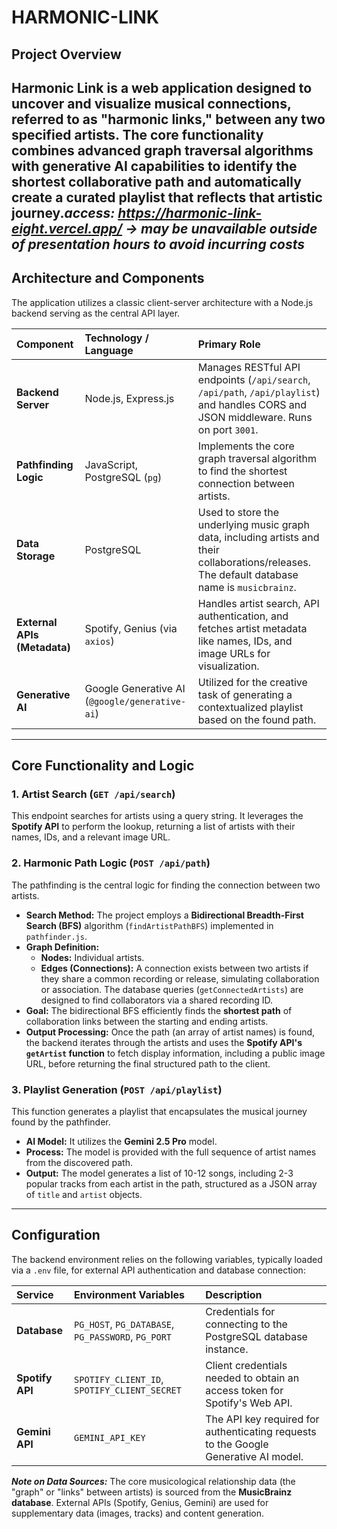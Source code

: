 # HARMONIC-LINK

## Project Overview

Harmonic Link is a web application designed to uncover and visualize musical connections, referred to as "harmonic links," between any two specified artists. The core functionality combines advanced graph traversal algorithms with generative AI capabilities to identify the shortest collaborative path and automatically create a curated playlist that reflects that artistic journey.***access: https://harmonic-link-eight.vercel.app/ -> may be unavailable outside of presentation hours to avoid incurring costs***
---

## Architecture and Components

The application utilizes a classic client-server architecture with a Node.js backend serving as the central API layer.

| Component | Technology / Language | Primary Role |
| :--- | :--- | :--- |
| **Backend Server** | Node.js, Express.js | Manages RESTful API endpoints (`/api/search`, `/api/path`, `/api/playlist`) and handles CORS and JSON middleware. Runs on port `3001`. |
| **Pathfinding Logic** | JavaScript, PostgreSQL (`pg`) | Implements the core graph traversal algorithm to find the shortest connection between artists. |
| **Data Storage** | PostgreSQL | Used to store the underlying music graph data, including artists and their collaborations/releases. The default database name is `musicbrainz`. |
| **External APIs (Metadata)** | Spotify, Genius (via `axios`) | Handles artist search, API authentication, and fetches artist metadata like names, IDs, and image URLs for visualization. |
| **Generative AI** | Google Generative AI (`@google/generative-ai`) | Utilized for the creative task of generating a contextualized playlist based on the found path. |

---

## Core Functionality and Logic

### 1. Artist Search (`GET /api/search`)

This endpoint searches for artists using a query string. It leverages the **Spotify API** to perform the lookup, returning a list of artists with their names, IDs, and a relevant image URL.

### 2. Harmonic Path Logic (`POST /api/path`)

The pathfinding is the central logic for finding the connection between two artists.

* **Search Method:** The project employs a **Bidirectional Breadth-First Search (BFS)** algorithm (`findArtistPathBFS`) implemented in `pathfinder.js`.
* **Graph Definition:**
    * **Nodes:** Individual artists.
    * **Edges (Connections):** A connection exists between two artists if they share a common recording or release, simulating collaboration or association. The database queries (`getConnectedArtists`) are designed to find collaborators via a shared recording ID.
* **Goal:** The bidirectional BFS efficiently finds the **shortest path** of collaboration links between the starting and ending artists.
* **Output Processing:** Once the path (an array of artist names) is found, the backend iterates through the artists and uses the **Spotify API's `getArtist` function** to fetch display information, including a public image URL, before returning the final structured path to the client.

### 3. Playlist Generation (`POST /api/playlist`)

This function generates a playlist that encapsulates the musical journey found by the pathfinder.

* **AI Model:** It utilizes the **Gemini 2.5 Pro** model.
* **Process:** The model is provided with the full sequence of artist names from the discovered path.
* **Output:** The model generates a list of 10-12 songs, including 2-3 popular tracks from each artist in the path, structured as a JSON array of `title` and `artist` objects.

---

## Configuration

The backend environment relies on the following variables, typically loaded via a `.env` file, for external API authentication and database connection:

| Service | Environment Variables | Description |
| :--- | :--- | :--- |
| **Database** | `PG_HOST`, `PG_DATABASE`, `PG_PASSWORD`, `PG_PORT` | Credentials for connecting to the PostgreSQL database instance. |
| **Spotify API** | `SPOTIFY_CLIENT_ID`, `SPOTIFY_CLIENT_SECRET` | Client credentials needed to obtain an access token for Spotify's Web API. |
| **Gemini API** | `GEMINI_API_KEY` | The API key required for authenticating requests to the Google Generative AI model. |

***Note on Data Sources:*** The core musicological relationship data (the "graph" or "links" between artists) is sourced from the **MusicBrainz database**. External APIs (Spotify, Genius, Gemini) are used for supplementary data (images, tracks) and content generation. 